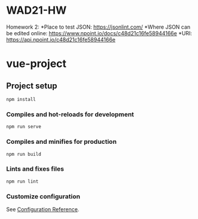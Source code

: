 # WAD21-HW

Homework 2:
	*Place to test JSON: https://jsonlint.com/
	*Where JSON can be edited online: https://www.npoint.io/docs/c48d21c16fe58944166e
	*URI: https://api.npoint.io/c48d21c16fe58944166e


# vue-project

## Project setup
```
npm install
```

### Compiles and hot-reloads for development
```
npm run serve
```

### Compiles and minifies for production
```
npm run build
```

### Lints and fixes files
```
npm run lint
```

### Customize configuration
See [Configuration Reference](https://cli.vuejs.org/config/).